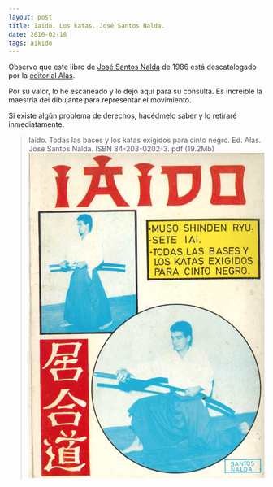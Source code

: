 ```yaml
---
layout: post
title: Iaido. Los katas. José Santos Nalda.
date: 2016-02-18
tags: aikido
---
```


Observo que este libro de [José Santos Nalda](https://es.wikipedia.org/wiki/Santos_Nalda) de 1986 está descatalogado por
la [editorial Alas](http://www.editorial-alas.com/).

Por su valor, lo he escaneado y lo dejo aquí para su consulta. Es increible la maestría del dibujante para representar el movimiento.

Si existe algún problema de derechos, hacédmelo saber y lo retiraré inmediatamente.

> Iaido. Todas las bases y los katas exigidos para cinto negro. Ed. Alas. José Santos Nalda. ISBN 84-203-0202-3. pdf (19.2Mb)
![Iadio. Los katas](/images/iaido.png)